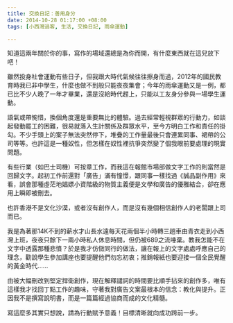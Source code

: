 ```yaml
---
title: 交換日記：善用身分
date: 2014-10-28 01:17:00 +08:00
tags: [小西灣過客, 生活, 交換日記, 雨傘運動]

---
```


  
知道這兩年關於你的事，寫作的場域還總是為你而開，有什麼東西就在這兒放下吧！  
  
  
雖然投身社會運動有些日子，但我跟大時代氣候往往擦身而過，2012年的國民教育時我已非中學生，什麼也做不到般只能夜夜集會；今年的雨傘運動又是一例，都已比不少人晚了一年才畢業，還是沒給時代趕上，只能以工友身分參與一場學生運動。  
  
語氣或帶惋惜，換個角度還是重要無比的體驗。過去經常輕視群眾的行動力，如談起發動罷工的困難，很易就落入生計關係及群眾水平，至今方明白工作和責任的掛勾。不少手頭上的案子無法突然停下，堆疊的工作量最後只會連累同事、裙帶的公司等等。也許這是一種奴性，但怎樣在奴性裡抗爭突然變了個我眼前要處理的現實問題。  
  
有些行業（如巴士司機）可按章工作，而我這在報館市場部做文字工作的則當然是回歸文字。起初工作前還對「廣告」滿有憧憬，跟同事一樣找過《誠品副作用》來看，誤會那種虛茫地娼嫖小資階級的物質主義便是文學和廣告的優雅結合，卻在應用上瞬即被刪去。  
  
也許香港不是文化沙漠，或者沒有創作人，而是沒有幾個相信創作人的老闆跟上司而已。  
  
我是為著那14K不到的薪水才山長水遠每天花兩個半小時轉三趟車由青衣走到小西灣上班，夜夜只餘下一兩小時私人休息時間，但仍被689之流唾棄。教我怎能不在文字中透露那種悲憤？於是我才仿傚同行的做法，讓在報上的文字處處呼應自己的理念，勸說學生參加講座也要提醒他們勿忘初衷；推銷報紙也要迎接一個全民覺醒的黃金時代……  
  
由被大幅刪改到堅定捍衛創作，現在解釋譴詞的時間要比順手拈來的創作多，唯有這樣我才找回丁點工作的趣味，守著我對廣告文案最根本的信念：教化與提升。正因我不是撰寫說明書，而是一篇篇經過協商而成的文化精髓。  
  
  
寫這麼多其實只想說，請為行動賦予意義！目標清晰就向成功跨前一步。   
  
  
